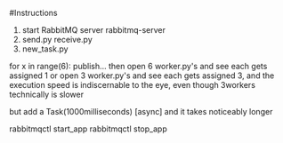 #Instructions
1. start RabbitMQ server
rabbitmq-server
2. send.py receive.py
3. new_task.py 


for x in range(6): publish...
then open 6 worker.py's and see each gets assigned 1
or   open 3 worker.py's and see each gets assigned 3, and the execution speed is indiscernable to the eye, even though 3workers technically is slower


but add a Task(1000milliseconds) [async] and it takes noticeably longer



rabbitmqctl start_app
rabbitmqctl stop_app